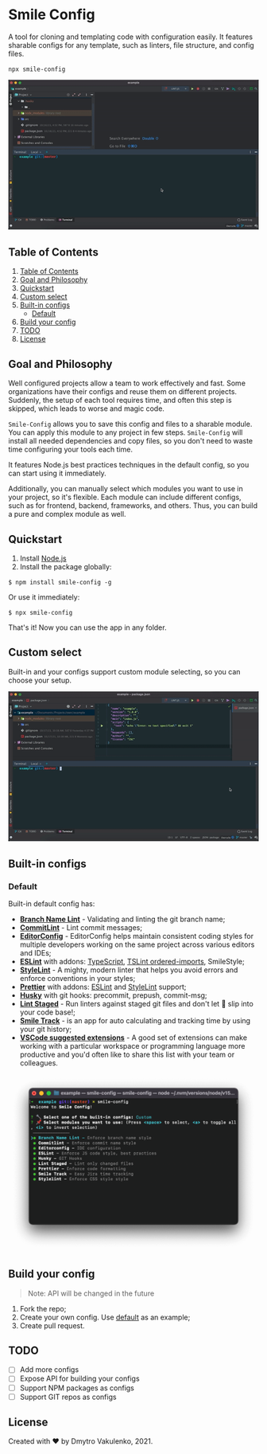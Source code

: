# Smile Config

A tool for cloning and templating code with configuration easily.
It features sharable configs for any template, such as linters, file structure, and config files.

```shell
npx smile-config
```

![usage-example](docs/demo.gif)

## Table of Contents

1) [Table of Contents](#table-of-contents)
1) [Goal and Philosophy](#goal-and-philosophy)
1) [Quickstart](#quickstart)
1) [Custom select](#custom-select)
1) [Built-in configs](#built-in-configs)
    - [Default](#default)
1) [Build your config](#build-your-config)
1) [TODO](#todo)
1) [License](#license)

## Goal and Philosophy

Well configured projects allow a team to work effectively and fast.
Some organizations have their configs and reuse them on different projects.
Suddenly, the setup of each tool requires time, and often this step is skipped, which leads to worse and magic code.

`Smile-Config` allows you to save this config and files to a sharable module.
You can apply this module to any project in few steps.
`Smile-Config` will install all needed dependencies and copy files, so you don't need to waste time configuring your tools each time.

It features Node.js best practices techniques in the default config, so you can start using it immediately.

Additionally, you can manually select which modules you want to use in your project, so it's flexible.
Each module can include different configs, such as for frontend, backend, frameworks, and others.
Thus, you can build a pure and complex module as well.

## Quickstart

1. Install [Node.js](https://nodejs.org/en/)
2. Install the package globally:

```shell script
$ npm install smile-config -g
```

Or use it immediately:

 ```shell script
$ npx smile-config
```

That's it! Now you can use the app in any folder.

## Custom select

Built-in and your configs support custom module selecting, so you can choose your setup.

![custom-select-demo](docs/custom-demo.gif)

## Built-in configs

### Default

Built-in default config has:
* [**Branch Name Lint**](https://www.npmjs.com/package/branch-name-lint) - Validating and linting the git branch name;
* [**CommitLint**](https://www.npmjs.com/package/@commitlint/cli) - Lint commit messages;
* [**EditorConfig**](https://editorconfig.org) - EditorConfig helps maintain consistent coding styles for multiple developers working on the same project across various editors and IDEs;
* [**ESLint**](https://www.npmjs.com/package/eslint) with addons: [TypeScript](https://www.npmjs.com/package/@typescript-eslint/eslint-plugin), [TSLint ordered-imports](https://www.npmjs.com/package/@typescript-eslint/eslint-plugin-tslint), SmileStyle;
* [**StyleLint**](https://www.npmjs.com/package/stylelint) - A mighty, modern linter that helps you avoid errors and enforce conventions in your styles;
* [**Prettier**](https://www.npmjs.com/package/prettier) with addons: [ESLint](https://www.npmjs.com/package/eslint-plugin-prettier) and [StyleLint](https://www.npmjs.com/package/stylelint-config-prettier) support;
* [**Husky**](https://www.npmjs.com/package/husky) with git hooks: precommit, prepush, commit-msg;
* [**Lint Staged**](https://www.npmjs.com/package/lint-staged) - Run linters against staged git files and don't let 💩 slip into your code base!;
* [**Smile Track**](https://www.npmjs.com/package/smile-track) -  is an app for auto calculating and tracking time by using your git history;
* [**VSCode suggested extensions**](https://code.visualstudio.com/docs/editor/extension-marketplace#_workspace-recommended-extensions) - A good set of extensions can make working with a particular workspace or programming language more productive and you'd often like to share this list with your team or colleagues.

![list-of-default-modules](docs/default-modules.png)

## Build your config

> Note: API will be changed in the future

1) Fork the repo;
2) Create your own config. Use [default]() as an example;
3) Create pull request.

## TODO

* [ ] Add more configs
* [ ] Expose API for building your configs
* [ ] Support NPM packages as configs
* [ ] Support GIT repos as configs

## License

Created with ❤ by Dmytro Vakulenko, 2021.
